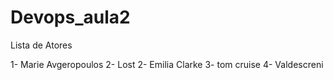 # Devops_aula2

Lista de Atores

1- Marie Avgeropoulos
2- Lost
2- Emilia Clarke
3- tom cruise
4- Valdescreni 

